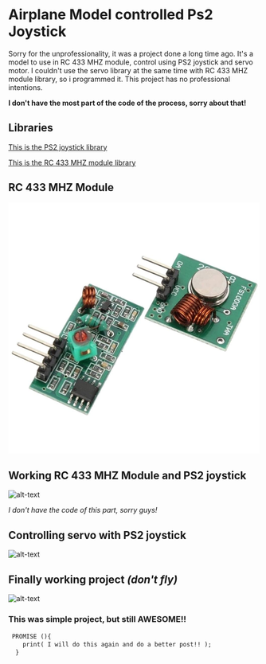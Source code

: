 # Airplane Model controlled Ps2 Joystick
Sorry for the unprofessionality, it was a project done a long time ago. It's a model to use in RC 433 MHZ module, control using PS2 joystick and servo motor.
I couldn't use the servo library at the same time with RC 433 MHZ module library, so i programmed it.
This project has no professional intentions.

**I don't have the most part of the code of the process, sorry about that!**

## Libraries
[This is the PS2 joystick library](https://github.com/DonCabin/AirplaneModelPs2Joystick/blob/master/PS2X_lib.zip)

[This is the RC 433 MHZ module library](https://github.com/DonCabin/AirplaneModelPs2Joystick/blob/master/VirtualWire.zip)

## RC 433 MHZ Module
![](https://github.com/DonCabin/AirplaneModelPs2Joystick/blob/master/m_dulo_rf_433mhz_-_trans.recep_1-min_1.jpg)

## Working RC 433 MHZ Module and PS2 joystick

![alt-text](https://github.com/DonCabin/AirplaneModelPs2Joystick/blob/master/Trasmiss%C3%A3oRecep%C3%A7%C3%A3o.gif)

*I don't have the code of this part, sorry guys!*

## Controlling servo with PS2 joystick

![alt-text](https://github.com/DonCabin/AirplaneModelPs2Joystick/blob/master/Servo.gif)

## Finally working project *(don't fly)*
![alt-text](https://github.com/DonCabin/AirplaneModelPs2Joystick/blob/master/FInal.gif)

### This was  simple project, but still AWESOME!! 
~~~
 PROMISE (){
    print( I will do this again and do a better post!! ); 
  } 
~~~
